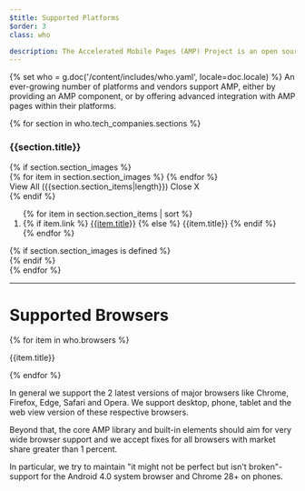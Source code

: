 ```yaml
---
$title: Supported Platforms
$order: 3
class: who

description: The Accelerated Mobile Pages (AMP) Project is an open source initiative that makes it easy for publishers to create mobile-friendly content once and have it load instantly everywhere. – Accelerated Mobile Pages Project
---
```

{% set who = g.doc('/content/includes/who.yaml', locale=doc.locale) %}
An ever-growing number of platforms and vendors support AMP, either by providing an AMP component, or by offering advanced integration with AMP pages within their platforms.

<div>
  <amp-accordion>
  {% for section in who.tech_companies.sections %}
    <section {% if loop.index == 1 %}expanded{% endif %}>
      <div id="{{section.title|slug}}" class="accordion-header">
        <span class="accordion-toggle"></span>
        <h3>{{section.title}}</h3>
      </div>
      <div class="accordion-content">
      {% if section.section_images %}
        <div class="card-container">
        {% for item in section.section_images %}
          <a href="{{item.link}}" class="card">
            <amp-img width="600"
                height="310"
                layout="responsive"
                src="{{item.img}}"></amp-img>
          </a>
        {% endfor %}
        </div>
        <amp-accordion class="nested">
          <section>
            <div class="accordion-header">
              <a class="open underlined">View All ({{section.section_items|length}})</a>
              <a class="close underlined">Close X</a>
            </div>
            <section class="accordion-content">
      {% endif %}
              <ol class="item-container">
              {% for item in section.section_items | sort %}
                <li class="item">
                  {% if item.link %}
                    <a href="{{item.link}}">{{item.title}}</a>
                  {% else %}
                    {{item.title}}
                  {% endif %}
                </li>
              {% endfor %}
              </ol>
      {% if section.section_images is defined %}
            </section>
          </section>
        </amp-accordion>
      {% endif %}
      </div>
    </section>
  {% endfor %}
  </amp-accordion>
</div>

<hr>

# Supported Browsers

<div class="browser-container">
{% for item in who.browsers %}
  <div class="browser">
    <amp-img width="75"
        height="75"
        layout="responsive"
        src="{{item.img}}"></amp-img>
    <p class="browser-title">{{item.title}}</p>
  </div>
{% endfor %}
</div>

In general we support the 2 latest versions of major browsers like Chrome, Firefox, Edge, Safari and Opera. We support desktop, phone, tablet and the web view version of these respective browsers.

Beyond that, the core AMP library and built-in elements should aim for very wide browser support and we accept fixes for all browsers with market share greater than 1 percent.

In particular, we try to maintain "it might not be perfect but isn't broken"-support for the Android 4.0 system browser and Chrome 28+ on phones.
